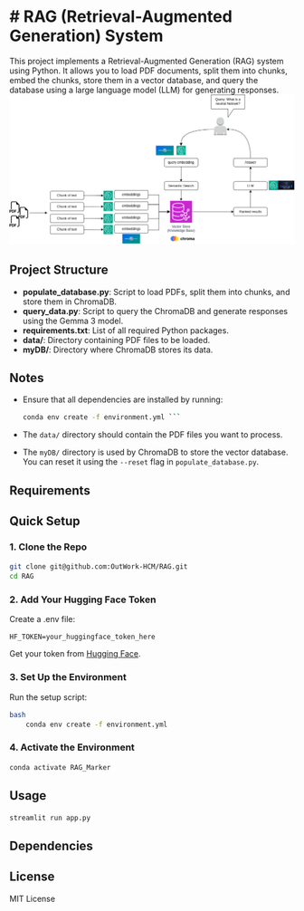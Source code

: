 # # RAG (Retrieval-Augmented Generation) System

This project implements a Retrieval-Augmented Generation (RAG) system using Python. It allows you to load PDF documents, split them into chunks, embed the chunks, store them in a vector database, and query the database using a large language model (LLM) for generating responses.
![Alt text](./RAGwithOpenSource.png)
## Project Structure

- **populate_database.py**: Script to load PDFs, split them into chunks, and store them in ChromaDB.
- **query_data.py**: Script to query the ChromaDB and generate responses using the Gemma 3 model.
- **requirements.txt**: List of all required Python packages.
- **data/**: Directory containing PDF files to be loaded. 
- **myDB/**: Directory where ChromaDB stores its data.
## Notes

- Ensure that all dependencies are installed by running:
    ```bash
	conda env create -f environment.yml	```

- The `data/` directory should contain the PDF files you want to process.

- The `myDB/` directory is used by ChromaDB to store the vector database. You can reset it using the `--reset` flag in `populate_database.py`.
## Requirements

## Quick Setup

### 1. Clone the Repo
```bash
git clone git@github.com:OutWork-HCM/RAG.git
cd RAG
```

### 2. Add Your Hugging Face Token
Create a .env file:
```text
HF_TOKEN=your_huggingface_token_here
```
Get your token from [Hugging Face](https://huggingface.co/settings/tokens).

### 3. Set Up the Environment
Run the setup script:
```bash
bash
	conda env create -f environment.yml
```
### 4. Activate the Environment
```bash
conda activate RAG_Marker
```

## Usage

```bash
streamlit run app.py
```
## Dependencies

## License

MIT License
